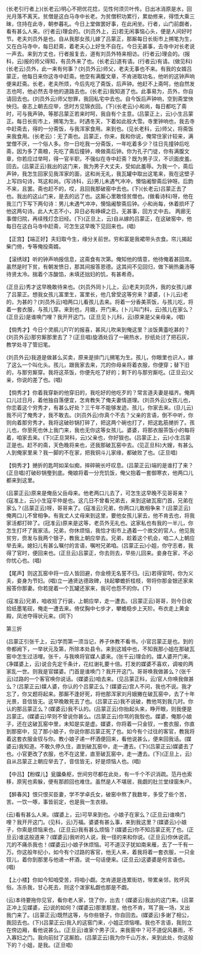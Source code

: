 <!-- { "loadSidebar": true } -->
(长老引行者上)(长老云)明心不把优花捻，见性何须贝叶传。日出冰消原是水，回光月落不离天。贫僧是这白马寺中长老。为贫僧积功累行，累劫修来，得悟大乘三昧，住持在此寺，朝参暮礼。今日上堂做罢好事，在此闲坐。行者，山门前觑者，看有甚么人来。(行者云)理会的。(刘员外上，云)若无闲事恼心头，便是人间好时节。老夫刘员外是也。自从我那女孩儿嫁了吕蒙正，那厮每日长街市上搠笔为生，又在白马寺中，每日赶斋，着老夫心上好生不自在。今日无甚事，去寺中对长老说一声去。来到方丈也，行者报复去，道有刘员外特来相访。(行者云)理会的。(报科，云)报的师父得知，有员外来了也。(长老云)道有请。(行者云)有请。(做见科)(长老云)员外，此一来有何事？(刘员外云)师父，老夫无事也不来。有我的女婿吕蒙正，他每日来你这寺中赶斋。他空有满腹文章，不肯进取功名，他听的这钟声响便来赶斋。长老，老夫所烦，今后先吃了斋饭，后声钟。他赶不上斋呵，他自然发志也呵，他必然去寻他的道路去也。(长老云)我知道了也。此事易为，员外，你自请回去也。(刘员外云)师父恕罪，我回私宅中去也。自今饭后声钟响，空到斋堂怏怏归。奋志上朝去应举，恁时方见锦衣回。(下)(长老云)小和尚，每日都吃了斋时，可与我声钟。等那吕蒙正若来时呵，我自有个主意。(吕蒙正上，云)小生吕蒙正。每日长街市上，搠笔为生。时遇冬天，下着如此般大雪。寺里钟响也，我去寺中赶斋去，得的一分斋饭，与我浑家食用。来到也。(见长老科，云)师父，将斋饭来我食用。(长老云)：无了斋也。吕蒙正，你来，我和你说，俺常住家计较来，满堂僧不厌，一个俗人多。你一日吃我一分斋饭，一年吃着多少？往日先撞钟后吃斋，因为多了斋粮，先吃了斋后撞钟，唤做斋后钟。你为孔子门徒，你有满腹文章，你若应过举呵，得一官半职，不强似在寺中赶斋？既为男子汉，不识面皮羞。回去。(吕蒙正云)我出的这门来，我为男子大丈夫，受如此羞辱。为我一个，斋后声钟，我怎生回家见我浑家的面，这和尚无礼，我瓦罐中取出这笔来，我在这壁子上写四句诗，骂这和尚。(写诗科，云)男儿未遇气冲冲，懊恼阇黎斋后钟呀。后韵不来，且罢。斋也赶不的，哎，且回我那破窑中去也。(下)(长老云)吕蒙正去了也。我出的这山门来，是去的远了也。这厮心里敢怪贫僧也。(做看诗科)呀，他在我三门下写下两句诗：男儿未遇气冲冲，懊恼阇黎斋后钟。小和尚每，休着损坏了他这两句诗。此人大志不小，异日必有峥嵘之日。无甚事，回方丈中去。
两廊无事僧归院，再续残灯念旧经。(下)(正旦上，云)自从嫁的吕蒙正，在这破窑中，他每日在这白马寺中赶斋，可怎生这早晚下见回来也。(唱)

【正宫】【端正好】夫妇取今生，缘分关前世。穷和富是我裙带头衣食。帘儿揭起柴门倚，专等俺投斋婿。

【滚绣球】听的钟声响报信息，这斋食有次第。俺知他的情意，他待俺着甚回席。虽然是时下贫，有朝发愤日，那其间报答恩德。这其间不见回归，做下碗热羹汤等待贤太冷。揣着个冻酸馅，未填还拙妇的饥，有甚希奇。

(正旦云)秀才这早晚敢待来也。(刘员外同卜儿上，云)老夫刘员外，我的女孩儿嫁了吕蒙正。想我女孩儿富里生，富里长，他几曾受这等穷来？婆婆，(卜儿云)老的，为甚的？(刘员外云)咱两口儿看孩儿去来。将着一分香美茶饭，与孩儿吃，将着一套衣服，与孩儿穿。来到也，月娥，开门来。(卜儿叫门科，云)孩儿在家么？(正旦云)是谁唤门哩？我开开这门。(正旦见卜儿科，云)原来是父亲母亲。(唱)

【倘秀才】今日个灵鹃儿吖吖的报喜，甚风儿吹来到俺这里？淡饭黄齑吃甚的？(刘员外云)那穷厮那里去了？(正旦唱)旋酒处舀了一碗热水，抄纸处讨了把石灰，教学处寻了管旧笔。

(刘员外云)我道是做甚么买卖，原来是排门儿搠笔为生。孩儿，你眼里也识人，嫁了这么一个叫化头。孩儿，跟我家去来，兀的你母亲将着衣服，你便穿；替下旧的，与那穷厮穿。我将这茶饭，你便先吃了好的；剩下的与那穷厮吃。(正旦云)父亲，你说的差了也。(唱)

【倘秀才】你着我穿新的他穿旧的，我吃好的他吃歹的？常言道夫妻是福齐。俺两口儿过日月，着他独自落便宜，怎肯教失了俺夫妻情道理。(刘员外云)女孩儿也，你恋着这个穷秀才，有甚么好处？三千年不能够发迹。孩儿，你家去来。(旦儿云)我不问了俺秀才，我不敢去。(刘员外云)你真个不去？父亲的言语，倒不中听，你则向着那穷秀才。我将这破砂锅打碎了，把这两个碗也打了，把这匙筋撧折了。孩儿也，你至死也休上我门来，我也无你这等女孩儿。婆婆，将那衣服茶饭小的每将着，咱家去来。(下)(正旦哭科，云)父亲也，你好狠也。(吕蒙正上，云)小生吕蒙正是也。赶不的斋，天色晚将来也，还我那破瓦窑中去。(见正旦科)大嫂，有甚么人到俺家里来？我一脚的不在家，把我铜斗儿家缘，都破败了也。(正旦唱)

【倘秀才】撧折的匙呵如呆似痴，摔碎碗长吁叹息。(吕蒙正云)端的是谁打了来？(正旦唱)打破砂锅璺到底。俺娘将着一分充饥饭，俺父抱着一套御寒衣，他两口儿都来到这里。

(吕蒙正云)原来是俺岳父岳母来。他老两口儿去了，可怎生这早晚不见哥哥来？(寇准上，云)小生寇平仲是也。这几日不曾看兄弟去，来到这破瓦窑门首，兄弟在家么？(吕蒙正云)呀，哥哥来了。(寇准云)兄弟，你两口儿敢相争来？(吕蒙正云)俺两口儿不曾相争。有我丈人丈母来到这里，要他女孩儿家去，他不肯去也，将我家活都打碎了。(冠准云)原来是这等，老员外无礼也。这家私也有我的一半儿，你怎生打坏了我家活。兄弟，你休烦恼，我恰才街市上遇着一个故交的官人，他见我贫穷，赍发与我两个银子，教我上朝应举去。兄弟，趁着这个机会，咱二人上朝应举去来。媳妇儿有甚么嘱付的言语，嘱咐兄弟咱。(吕蒙正云)小姐，你守志者，我得了官时，便回来也。(正旦云)吕蒙正，你去则去，早些儿回来。妾身在家，不必你忧心也。(唱)

【尾声】则这瓦窑中将一应人皆回避，你金榜无名誓不归。(云)若得官呵，你为义夫，妾身为节妇。(唱)立一通贤达德政碑，扶起攀蟾折桂枝，带将你那金银还家来报答你那妻。你若提着一个瓦罐还家来，我可也怨不的你。(下)

(寇准云)兄弟，咱收拾了行装，上朝应举，走一遭去。(吕蒙正云)哥哥，则今日收拾纸墨笔砚，俺走一遭去来。倚仗胸中七步才，攀蟾稳步上天阶。布衣走上黄金殿，凤池夺得状元来。(同下)


第三折

(吕蒙正引张千上，云)学而第一须当记，养子休教不看书。小官吕蒙正是也。到的帝都阙下，一举状元及第，所除本处县令。来到这城中也，不知我那小姐在那破瓦窑中怎生过活哩。张千，与我唤将官媒人婆来。(张千云)理会的。媒人婆开门来。(净媒婆上，云)说合先定千条计，花红谢礼要十倍。打发的媒婆不喜欢，调唆的两家乱一世。则我是官媒婆。门首是谁唤门？我开开这门。哥哥唤我做甚么？(张千云)过路的一个客官唤你说话。(媒婆云)咱去来。(见吕蒙正科，云)官人你唤我做甚么？(吕蒙正云)媒人婆，你认的个吕蒙正么？(媒婆云)宫人不问，我也不说。我才忘了，你又题将起来。那厮不逢好死，将他那浑家刘月娥撇在破瓦窑中，去了十年光景，音信皆无。这早晚敢死去了也。(吕蒙正云)我不说破，教他骂到我几时。你认的那吕蒙正么？(媒婆云)我不认的。(吕蒙正云)你抬起头来，睁开眼，则我便是吕蒙正。(媒婆云)早则不曾说你甚么。(吕蒙正云)你骂的我彀也。媒婆，俺那小娘子，还在这破瓦窑中里，未知是实是虚。媒婆，你将着一只金钗，一套衣服，你直到那窑中，见了那小娘子，你说你那吕蒙正死了也。如今有个过往的客官，教我将着这套衣服金钗与你。教小娘子递一杯酒便回来，看他说甚么，便来回我话。(媒婆云)我知道。不敢久停久住，直到破瓦窑中，走一遭去。(下)(吕蒙正云)媒婆去了也。小官更改了衣服，也不在这里，直至破瓦窑中，走一遭去。(下)(正旦上，云)自从吕蒙正上朝应举去了，音信皆无，好是烦恼人也。(唱)

【中吕】【粉蝶儿】瓮牖桑枢，世间穷尽都在此处，有一千个不识消疏。范丹也索移，原宪也索躲，便有那颜回也难住。虽然是人不堪居，我觑的肚兰堂绿窗朱户。

【醉春风】恨只恨买臣妻，学不学卓氏女，破窑中熬了我数年，多受了些个苦，苦。一饮一啄，事皆前定，也是我一生衣禄。

(云)看有甚么人来。(媒婆上，云)可早来到也。小娘子在家么？(正旦云)谁唤门哩？我开开这门。(见科，云)万福。婆婆有甚么事，来到我这里？(媒婆云)小娘子，你索是烦恼来也。(正旦云)我有甚么烦恼？(媒婆云)你不知吕蒙正死了也。(正旦云)谁这般道来？(媒婆云)我听的人说，我一径的来和你说。(正旦云)你休说谎。兀的不痛杀我也！(媒婆云)小娘子休烦恼。可不道汉子犹如南来雁，去了一千有一万。你这般年纪小，如今有个过路的客官，他无人来，着我将着一套衣服，一只金钗儿，着你到那里与他递一杯酒，说一句话便来。(正旦云)这婆婆是何言语也。(唱)

【上小楼】你如今知咱受苦，将咱小觑。怎肯道是连累街坊，带累亲邻，败坏风俗。冻杀我，甘心死去，则这个泼家私觑也那是不觑。

(云)本待要拖你见官，看你老人家，饶了你，出去！(媒婆云)我出的这门来。(吕蒙正冲上见媒婆，云)说的如何？(媒婆云)那里那里，他也不肯，骂了我一场，叉出我门来了。(吕蒙正云)既然这等，与你些银子，你自回去。(媒婆云)多谢了相公，我回去也。(下)(吕蒙正云)我入的这窑门来，小姐正烦恼哩。我也不言语，我则立在傍边厢，看他说甚么。(正旦云)谁家个男子汉，来我窑中？可不道促风暴雨，不入寡妇之门。我向前挝了这厮脸。(吕蒙正云)我为你千山万水，来到此处，你这般下的？小姐，是我。(正旦唱)

